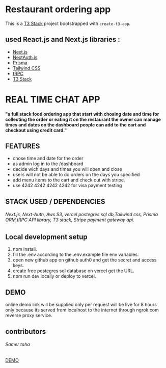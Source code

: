 # Restaurant ordering app

This is a [T3 Stack](https://create.t3.gg/) project bootstrapped with `create-t3-app`.

## used React.js and Next.js libraries :

- [Next.js](https://nextjs.org)
- [NextAuth.js](https://next-auth.js.org)
- [Prisma](https://prisma.io)
- [Tailwind CSS](https://tailwindcss.com)
- [tRPC](https://trpc.io)
- [T3 Stack](https://create.t3.gg/)

# REAL TIME CHAT APP

#### "a full stack food ordering app that start with chosing date and time for collecting the order or eating it on the restaurant the owner can manage times and dates on the dashboard people can add to the cart and checkout using credit card."

## FEATURES

- chose time and date for the order
- as admin log in to the /dashboard
- decide wich days and times you will open and close
- users will not be able to do orders on the days you specified
- add menu items to the cart and check out with stripe.
- use 4242 4242 4242 4242 for visa payment testing

## STACK USED / DEPENDENCIES
###### Next.js, Next-Auth, Aws S3, vercel postegres sql db,Tailwind css, Prisma ORM,tRPC API library, T3 stack, Stripe payment gateway api.

## Local development setup
1. npm install.
2. fill the .env according to the .env.example file env variables.
3. open new github app on github auth0 and get the secret and access keys.
4. create free postegres sql database on vercel get the URL.
5. npm run dev locally or deploy to vercel.

## DEMO
online demo link will be supplied only per request will be live for 8 hours only because its served from localhost to the internet through ngrok.com reverse proxy service.

## contributors
###### Samer taha
[DEMO](https://booking-app-git-main-samertaha.vercel.app/)